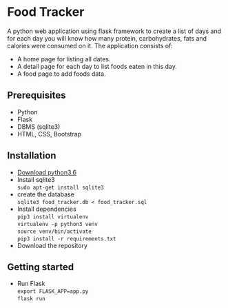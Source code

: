 # Food Tracker

A python web application using flask framework to create a list of days and for each day you will know how many protein, carbohydrates, fats and calories were consumed on it.
The application consists of:
- A home page for listing all dates.
- A detail page for each day to list foods eaten in this day.
- A food page to add foods data.


## Prerequisites

- Python
- Flask
- DBMS (sqlite3)
- HTML, CSS, Bootstrap

## Installation

- [Download python3.6](https://www.python.org/downloads/)
- Install sqlite3  
`sudo apt-get install sqlite3`
- create the database   
`sqlite3 food_tracker.db < food_tracker.sql`  
- Install dependencies  
`pip3 install virtualenv`  
`virtualenv -p python3 venv`  
`source venv/bin/activate`  
`pip3 install -r requirements.txt`  
- Download the repository

## Getting started

- Run Flask  
`export FLASK_APP=app.py`  
`flask run`

